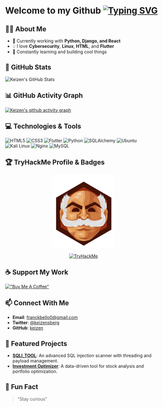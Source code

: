 # Welcome to my Github [![Typing SVG](https://readme-typing-svg.demolab.com?font=Josefin+Sans+&size=35&pause=1000&color=F70000&random=true&width=500&height=100&lines=Welcome+to+my+Github+%3A)](https://git.io/typing-svg)

## 👨‍💻 About Me
- 🔭 Currently working with **Python, Django, and React**
- 💡 I love **Cybersecurity**, **Linux**, **HTML**, and **Flutter**
- 🌱 Constantly learning and building cool things

## 🌟 GitHub Stats
![Keizen's GitHub Stats](https://github-readme-stats.vercel.app/api?username=keizenx&show_icons=true&theme=radical)

## 📊 GitHub Activity Graph
[![Keizen's github activity graph](https://github-readme-activity-graph.vercel.app/graph?username=keizenx&theme=dracula)](https://github.com/ashutosh00710/github-readme-activity-graph)

## 💻 Technologies & Tools
![HTML5](https://img.shields.io/badge/-HTML5-E34F26?style=flat-square&logo=html5&logoColor=white)
![CSS3](https://img.shields.io/badge/-CSS3-1572B6?style=flat-square&logo=css3)
![Flutter](https://img.shields.io/badge/-Flutter-02569B?style=flat-square&logo=flutter)
![Python](https://img.shields.io/badge/-Python-3776AB?style=flat-square&logo=python&logoColor=white)
![SQLAlchemy](https://img.shields.io/badge/-SQLAlchemy-FCA121?style=flat-square&logo=sqlalchemy&logoColor=white)
![Ubuntu](https://img.shields.io/badge/-Ubuntu-E95420?style=flat-square&logo=ubuntu&logoColor=white)
![Kali Linux](https://img.shields.io/badge/-Kali%20Linux-557C94?style=flat-square&logo=kali-linux&logoColor=white)
![Nginx](https://img.shields.io/badge/-Nginx-009639?style=flat-square&logo=nginx&logoColor=white) 
![MySQL](https://img.shields.io/badge/-MySQL-4479A1?style=flat-square&logo=mysql&logoColor=white)

## 🏆 TryHackMe Profile & Badges
<div align="center">
  <img src="./assets/mrrobbot.svg" alt="Mr Robot Badge" width="200"/>
  <br><br>
  <a href="https://tryhackme.com/p/franckbello0">
    <img src="https://tryhackme-badges.s3.amazonaws.com/franckbello0.png" alt="TryHackMe">
  </a>
</div>

## ☕ Support My Work
[!["Buy Me A Coffee"](https://img.shields.io/badge/Buy%20Me%20A%20Coffee-FFDD00?style=flat-square&logo=buy-me-a-coffee&logoColor=black)](https://www.buymeacoffee.com/keizen)

## 📫 Connect With Me
- **Email**: [franckbello0@gmail.com](mailto:franckbello0@gmail.com)
- **Twitter**: [@keizensberg](https://x.com/keizensberg)
- **GitHub**: [keizen](https://github.com/keizenx)

## 🌟 Featured Projects
- [**SQLI_TOOL**](https://github.com/keizenx/SQLI_TOOL): An advanced SQL injection scanner with threading and payload management.  
- [**Investment Optimizer**](https://github.com/keizenx/investment-optimizer): A data-driven tool for stock analysis and portfolio optimization.

## 🚀 Fun Fact
> "Stay curious"
